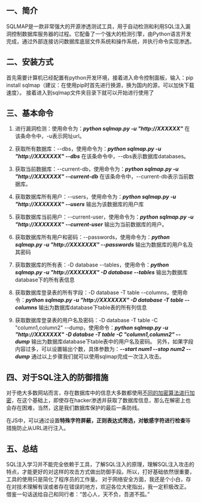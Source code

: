 ## 一、简介
SQLMAP是一款非常强大的开源渗透测试工具，用于自动检测和利用SQL注入漏洞控制数据库服务器的过程。它配备了一个强大的检测引擎，由Python语言开发完成，通过外部连接访问数据库底层文件系统和操作系统，并执行命令实现渗透。
## 二、安装方式
首先需要计算机已经配置有python开发环境，接着进入命令控制面板，输入：pip install sqlmap（建议：在使用pip时首先进行换源，换为国内的源，可以加快下载速度）。
接着进入到sqlmap文件夹目录下就可以开始进行使用了
## 三、基本命令

1. 进行漏洞检测：使用命令为：***python sqlmap.py -u "http://XXXXXX"***
   在该条命令中，-u表示网址url。

2. 获取所有数据库：--dbs，使用命令为：***python sqlmap.py -u "http://XXXXXXX" --dbs***
   在该条命令中，--dbs表示数据库databases。

3. 获取当前数据库：--current-db，使用命令为：***python sqlmap.py -u "http://XXXXXXX" --current-db***
   在该条命令中，--current-db表示当前数据库。

4. 获取数据库所有用户：--users，使用命令为：***python sqlmap.py -u "http://XXXXXXX" --users***
   输出为该数据库的用户库

5. 获取数据库当前用户：--current-user，使用命令为：***python sqlmap.py -u "http://XXXXXXX" --current-user***
   输出为当前数据库的用户。

6. 获取数据库所有用户和密码：--passwords，使用命令为：***python sqlmap.py -u "http://XXXXXXX" --passwords***
   输出为数据库的用户名及其密码

7. 获取数据库的所有表：-D database --tables，使用命令：***python sqlmap.py -u "http://XXXXXXX" -D database --tables***
   输出为数据库database下的所有表信息

8. 获取数据库登录表的所有字段：-D database -T table --columns，使用命令：***python sqlmap.py -u "http://XXXXXXX" -D database -T table --columns***
   输出为数据库database下table表的所有列信息

9. 获取数据库登录表的用户名及密码：-D database -T table -C "column1,column2" --dump，使用命令：***python sqlmap.py -u "http://XXXXXXX" -D databse -T table -C "column1,column2" --dump***
   输出为数据库database下table表中的用户名及密码。
   另外，如果字段内容过多，可以设置输出个数，具体参数为：***--start num1 --stop num2 --dump***
   通过以上步骤我们就可以使用sqlmap完成一次注入攻击。

## 四、对于SQL注入的防御措施

对于绝大多数网站而言，存在数据库中的信息大多数都使用<u>不同的加密算法进行加密</u>，在这个基础上，即使存在hacker渗透并获取了数据库信息，那么在解密上也会存在困难，当然，这是我们数据库保护的最后一条防线。

在JS中，可以通过设置**特殊字符屏蔽，正则表达式筛选，对敏感字符进行检查**等措施防止从URL进行注入。

## 五、总结
SQL注入学习并不能完全依赖于工具，了解SQL注入的原理，理解SQL注入攻击的特点，才能更好的对这样的攻击方式做出防御手段。所以，打好基础依然很重要，工具的使用只是简化了程序员的工作量。
对于网络安全方面，我还是个小白，存在对技术理解有误或者存在错误的地方，欢迎各位大佬指出，我一定积极改正。
借鉴一句话送给自己和同行者：“苦心人，天不负，吾道不孤。”